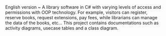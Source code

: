 English version ~ A library software in C# with varying levels of access and permissions with OOP technology. For example, visitors can register, reserve books, request extensions, pay fees, while librarians can manage the data of the books, etc… This project contains documentations such as activity diagrams, usecase tables and a class diagram. 
